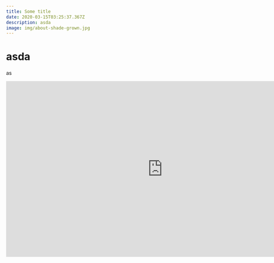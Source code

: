 ```yaml
---
title: Some title
date: 2020-03-15T03:25:37.367Z
description: asda
image: img/about-shade-grown.jpg
---
```

# asda

as

<iframe width="853" height="480" src="https://www.youtube.com/embed/EoTVtB-cSps" frameborder="0" allow="accelerometer; autoplay; encrypted-media; gyroscope; picture-in-picture" allowfullscreen></iframe>